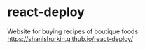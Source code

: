 # react-deploy
Website for buying recipes of boutique foods
https://shanishurkin.github.io/react-deploy/
